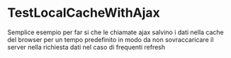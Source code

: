 # TestLocalCacheWithAjax

Semplice esempio per far si che le chiamate ajax salvino i dati nella cache del browser per un tempo predefinito in modo da non sovraccaricare il server nella richiesta dati nel caso di frequenti refresh
